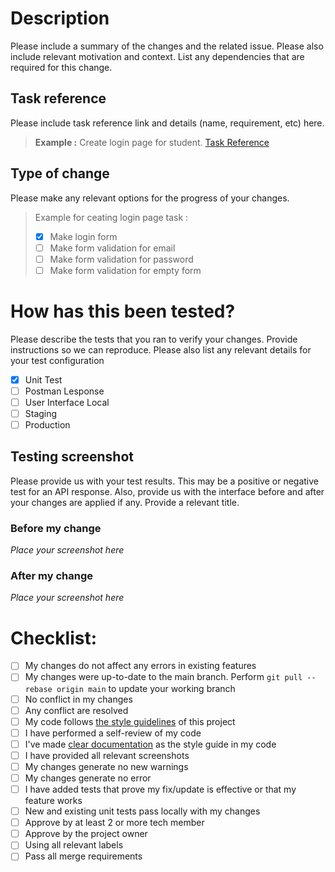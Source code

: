 # Description

Please include a summary of the changes and the related issue. Please also include relevant motivation and context. List any dependencies that are required for this change.

## Task reference

Please include task reference link and details (name, requirement, etc) here.

> **Example :** Create login page for student. [Task Reference](https://put_task_reference_link_here)

## Type of change

Please make any relevant options for the progress of your changes.

> Example for ceating login page task :
> - [x] Make login form
> - [ ] Make form validation for email
> - [ ] Make form validation for password
> - [ ] Make form validation for empty form

# How has this been tested?

Please describe the tests that you ran to verify your changes. Provide instructions so we can reproduce. Please also list any relevant details for your test configuration

- [x] Unit Test
- [ ] Postman Lesponse
- [ ] User Interface Local
- [ ] Staging
- [ ] Production

## Testing screenshot

Please provide us with your test results. This may be a positive or negative test for an API response. Also, provide us with the interface before and after your changes are applied if any. Provide a relevant title.

### Before my change

*Place your screenshot here*

### After my change

*Place your screenshot here*

# Checklist:

- [ ] My changes do not affect any errors in existing features
- [ ] My changes were up-to-date to the main branch. Perform `git pull --rebase origin main` to update your working branch
- [ ] No conflict in my changes
- [ ] Any conflict are resolved
- [ ] My code follows [the style guidelines](https://) of this project
- [ ] I have performed a self-review of my code
- [ ] I've made [clear documentation](https://) as the style guide in my code
- [ ] I have provided  all relevant screenshots
- [ ] My changes generate no new warnings
- [ ] My changes generate no error
- [ ] I have added tests that prove my fix/update is effective or that my feature works
- [ ] New and existing unit tests pass locally with my changes
- [ ] Approve by at least  2 or more tech member
- [ ]  Approve by the project owner
- [ ] Using all relevant labels
- [ ] Pass all merge requirements
